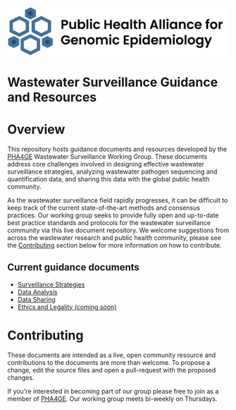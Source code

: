![PHA4GE logo](phage-logo-thin.png)
# Wastewater Surveillance Guidance and Resources

Overview
========
This repository hosts guidance documents and resources developed by the [PHA4GE](https://pha4ge.org/) Wastewater Surveillance Working Group. These documents address core challenges involved in designing effective wastewater surveillance strategies, analyzing  wastewater pathogen sequencing and quantification data, and sharing this data with the global public health community. 

As the wastewater surveillance field rapidly progresses, it can be difficult to keep track of the current state-of-the-art methods and consensus practices. Our working group seeks to provide fully open and up-to-date best practice standards and protocols for the wastewater surveillance community via this live document repository. We welcome suggestions from across the wastewater research and public health community, please see the [Contributing](#contributing) section below for more information on how to contribute. 

## Current guidance documents 
- [Surveillance Strategies](guidance_docs/SurveillanceStrategies-GuidanceDoc.md)
- [Data Analysis](guidance_docs/DataAnalysis-GuidanceDoc.md)
- [Data Sharing](guidance_docs/DataSharing-GuidanceDoc.md)
- [Ethics and Legality (coming soon)](.)

Contributing
============
These documents are intended as a live, open community resource and contributions to the documents are more than welcome. To propose a change, edit the source files and open a pull-request with the proposed changes.

If you're interested in becoming part of our group please free to join as a member of [PHA4GE](https://pha4ge.org/about/). Our working group meets bi-weekly on Thursdays. 